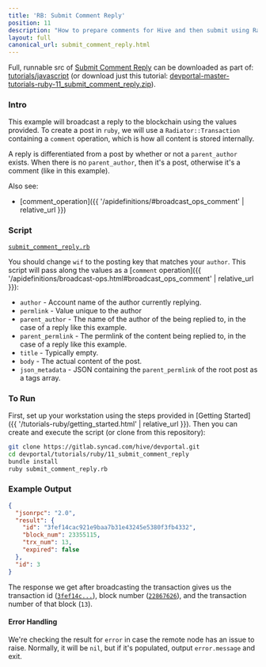 ```yaml
---
title: 'RB: Submit Comment Reply'
position: 11
description: "How to prepare comments for Hive and then submit using Radiator."
layout: full
canonical_url: submit_comment_reply.html
---
```

Full, runnable src of [Submit Comment Reply](https://gitlab.syncad.com/hive/devportal/-/tree/master/tutorials/ruby/11_submit_comment_reply) can be downloaded as part of: [tutorials/javascript](https://gitlab.syncad.com/hive/devportal/-/tree/master/tutorials/ruby) (or download just this tutorial: [devportal-master-tutorials-ruby-11_submit_comment_reply.zip](https://gitlab.syncad.com/hive/devportal/-/archive/master/devportal-master.zip?path=tutorials/ruby/11_submit_comment_reply)).

### Intro

This example will broadcast a reply to the blockchain using the values provided.  To create a post in `ruby`, we will use a `Radiator::Transaction` containing a `comment` operation, which is how all content is stored internally.

A reply is differentiated from a post by whether or not a `parent_author` exists. When there is no `parent_author`, then it's a post, otherwise it's a comment (like in this example).

Also see:
* [comment_operation]({{ '/apidefinitions/#broadcast_ops_comment' | relative_url }})

### Script

[`submit_comment_reply.rb`](https://gitlab.syncad.com/hive/devportal/-/blob/master/tutorials/ruby/11_submit_comment_reply/submit_comment_reply.rb)

You should change `wif` to the posting key that matches your `author`.  This script will pass along the values as a [`comment` operation]({{ '/apidefinitions/broadcast-ops.html#broadcast_ops_comment' | relative_url }}):

* `author` - Account name of the author currently replying.
* `permlink` - Value unique to the author 
* `parent_author` - The name of the author of the being replied to, in the case of a reply like this example.
* `parent_permlink` - The permlink of the content being replied to, in the case of a reply like this example.
* `title` - Typically empty.
* `body` - The actual content of the post.
* `json_metadata` - JSON containing the `parent_permlink` of the root post as a tags array.

### To Run

First, set up your workstation using the steps provided in [Getting Started]({{ '/tutorials-ruby/getting_started.html' | relative_url }}).  Then you can create and execute the script (or clone from this repository):

```bash
git clone https://gitlab.syncad.com/hive/devportal.git
cd devportal/tutorials/ruby/11_submit_comment_reply
bundle install
ruby submit_comment_reply.rb
```

### Example Output

```json
{
  "jsonrpc": "2.0",
  "result": {
    "id": "3fef14cac921e9baa7b31e43245e5380f3fb4332",
    "block_num": 23355115,
    "trx_num": 13,
    "expired": false
  },
  "id": 3
}
```

The response we get after broadcasting the transaction gives us the transaction id ([`3fef14c...`](https://hiveblocks.com/tx/3fef14cac921e9baa7b31e43245e5380f3fb4332)), block number ([`22867626`](https://hiveblocks.com/b/23355115)), and the transaction number of that block (`13`).

#### Error Handling

We're checking the result for `error` in case the remote node has an issue to raise.  Normally, it will be `nil`, but if it's populated, output `error.message` and exit.
